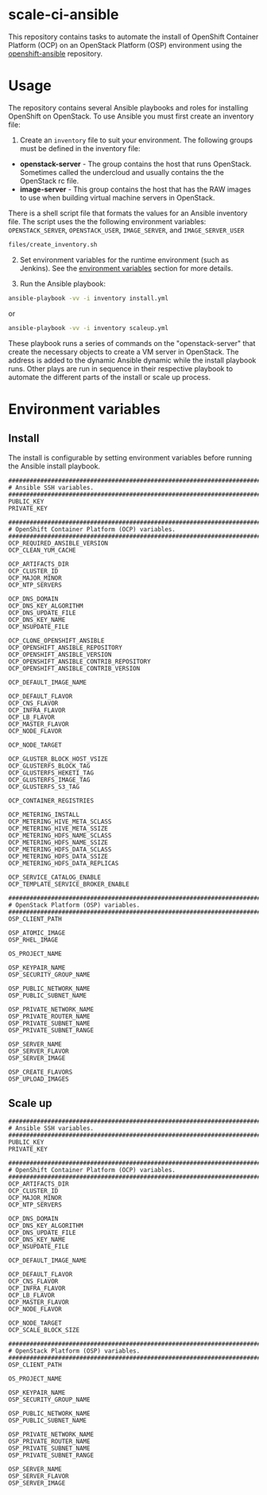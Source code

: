 # scale-ci-ansible

This repository contains tasks to automate the install of OpenShift Container
Platform (OCP) on an OpenStack Platform (OSP) environment using the
[openshift-ansible](https://github.com/openshift/openshift-ansible.git)
repository.

# Usage

The repository contains several Ansible playbooks and roles for installing
OpenShift on OpenStack. To use Ansible you must first create an inventory file:  

1. Create an `inventory` file to suit your environment. The following groups
must be defined in the inventory file:  
* **openstack-server** - The group contains the host that runs OpenStack. Sometimes
called the undercloud and usually contains the the OpenStack rc file.
* **image-server** - This group contains the host that has the RAW images to use
when building virtual machine servers in OpenStack.

There is a shell script file that formats the values for an Ansible inventory
file. The script uses the the following environment variables:  
`OPENSTACK_SERVER`, `OPENSTACK_USER`, `IMAGE_SERVER`, and `IMAGE_SERVER_USER`

```sh
files/create_inventory.sh
```

2. Set environment variables for the runtime environment (such as Jenkins). See
the [environment variables](#environment_variables) section for more details.

3. Run the Ansible playbook:
```sh
ansible-playbook -vv -i inventory install.yml
```
or
```sh
ansible-playbook -vv -i inventory scaleup.yml
```

These playbook runs a series of commands on the "openstack-server" that create
the necessary objects to create a VM server in OpenStack. The address is added
to the dynamic Ansible dynamic while the install playbook runs. Other plays
are run in sequence in their respective playbook to automate the different
parts of the install or scale up process.

# Environment variables

## Install

The install is configurable by setting environment variables before running the
Ansible install playbook.

```
###############################################################################
# Ansible SSH variables.
###############################################################################
PUBLIC_KEY
PRIVATE_KEY

###############################################################################
# OpenShift Container Platform (OCP) variables.
###############################################################################
OCP_REQUIRED_ANSIBLE_VERSION
OCP_CLEAN_YUM_CACHE

OCP_ARTIFACTS_DIR
OCP_CLUSTER_ID
OCP_MAJOR_MINOR
OCP_NTP_SERVERS

OCP_DNS_DOMAIN
OCP_DNS_KEY_ALGORITHM
OCP_DNS_UPDATE_FILE
OCP_DNS_KEY_NAME
OCP_NSUPDATE_FILE

OCP_CLONE_OPENSHIFT_ANSIBLE
OCP_OPENSHIFT_ANSIBLE_REPOSITORY
OCP_OPENSHIFT_ANSIBLE_VERSION
OCP_OPENSHIFT_ANSIBLE_CONTRIB_REPOSITORY
OCP_OPENSHIFT_ANSIBLE_CONTRIB_VERSION

OCP_DEFAULT_IMAGE_NAME

OCP_DEFAULT_FLAVOR
OCP_CNS_FLAVOR
OCP_INFRA_FLAVOR
OCP_LB_FLAVOR
OCP_MASTER_FLAVOR
OCP_NODE_FLAVOR

OCP_NODE_TARGET

OCP_GLUSTER_BLOCK_HOST_VSIZE
OCP_GLUSTERFS_BLOCK_TAG
OCP_GLUSTERFS_HEKETI_TAG
OCP_GLUSTERFS_IMAGE_TAG
OCP_GLUSTERFS_S3_TAG

OCP_CONTAINER_REGISTRIES

OCP_METERING_INSTALL
OCP_METERING_HIVE_META_SCLASS
OCP_METERING_HIVE_META_SSIZE
OCP_METERING_HDFS_NAME_SCLASS
OCP_METERING_HDFS_NAME_SSIZE
OCP_METERING_HDFS_DATA_SCLASS
OCP_METERING_HDFS_DATA_SSIZE
OCP_METERING_HDFS_DATA_REPLICAS

OCP_SERVICE_CATALOG_ENABLE
OCP_TEMPLATE_SERVICE_BROKER_ENABLE

###############################################################################
# OpenStack Platform (OSP) variables.
###############################################################################
OSP_CLIENT_PATH

OSP_ATOMIC_IMAGE
OSP_RHEL_IMAGE

OS_PROJECT_NAME

OSP_KEYPAIR_NAME
OSP_SECURITY_GROUP_NAME

OSP_PUBLIC_NETWORK_NAME
OSP_PUBLIC_SUBNET_NAME

OSP_PRIVATE_NETWORK_NAME
OSP_PRIVATE_ROUTER_NAME
OSP_PRIVATE_SUBNET_NAME
OSP_PRIVATE_SUBNET_RANGE

OSP_SERVER_NAME
OSP_SERVER_FLAVOR
OSP_SERVER_IMAGE

OSP_CREATE_FLAVORS
OSP_UPLOAD_IMAGES
```

## Scale up

```
###############################################################################
# Ansible SSH variables.
###############################################################################
PUBLIC_KEY
PRIVATE_KEY

###############################################################################
# OpenShift Container Platform (OCP) variables.
###############################################################################
OCP_ARTIFACTS_DIR
OCP_CLUSTER_ID
OCP_MAJOR_MINOR
OCP_NTP_SERVERS

OCP_DNS_DOMAIN
OCP_DNS_KEY_ALGORITHM
OCP_DNS_UPDATE_FILE
OCP_DNS_KEY_NAME
OCP_NSUPDATE_FILE

OCP_DEFAULT_IMAGE_NAME

OCP_DEFAULT_FLAVOR
OCP_CNS_FLAVOR
OCP_INFRA_FLAVOR
OCP_LB_FLAVOR
OCP_MASTER_FLAVOR
OCP_NODE_FLAVOR

OCP_NODE_TARGET
OCP_SCALE_BLOCK_SIZE

###############################################################################
# OpenStack Platform (OSP) variables.
###############################################################################
OSP_CLIENT_PATH

OS_PROJECT_NAME

OSP_KEYPAIR_NAME
OSP_SECURITY_GROUP_NAME

OSP_PUBLIC_NETWORK_NAME
OSP_PUBLIC_SUBNET_NAME

OSP_PRIVATE_NETWORK_NAME
OSP_PRIVATE_ROUTER_NAME
OSP_PRIVATE_SUBNET_NAME
OSP_PRIVATE_SUBNET_RANGE

OSP_SERVER_NAME
OSP_SERVER_FLAVOR
OSP_SERVER_IMAGE
```
